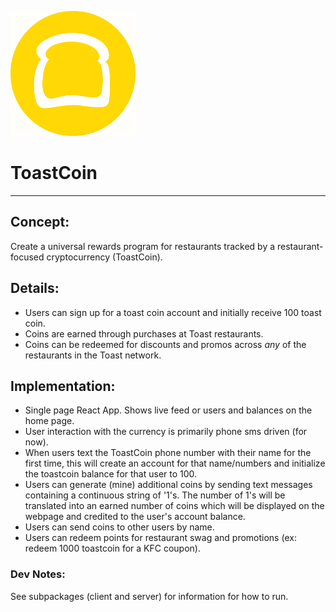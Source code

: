 ![ToastCoin](static/toast-yellow.png)
<br/>
# ToastCoin <!-- Restaurant Reward Currency. -->
---
## Concept:
Create a universal rewards program for restaurants tracked by a restaurant-focused cryptocurrency (ToastCoin).

## Details:
* Users can sign up for a toast coin account and initially receive 100 toast coin.
* Coins are earned through purchases at Toast restaurants.
* Coins can be redeemed for discounts and promos across *any* of the restaurants in the Toast network.

## Implementation:
* Single page React App. Shows live feed or users and balances on the home page.
* User interaction with the currency is primarily phone sms driven (for now).
* When users text the ToastCoin phone number with their name for the first time, this will create an account for that name/numbers and initialize the toastcoin balance for that user to 100.
* Users can generate (mine) additional coins by sending text messages containing a continuous string of '1's. The number of 1's will be translated into an earned number of coins which will be displayed on the webpage and credited to the user's account balance.
* Users can send coins to other users by name.
* Users can redeem points for restaurant swag and promotions (ex: redeem 1000 toastcoin for a KFC coupon).

### Dev Notes:

See subpackages (client and server) for information for how to run.

